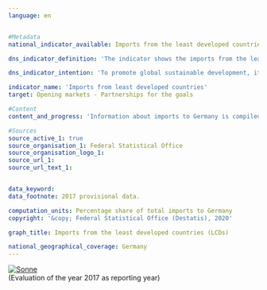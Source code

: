 ```yaml
---                   
language: en                   


#Metadata                   
national_indicator_available: Imports from the least developed countries (LCDs)                   

dns_indicator_definition: 'The indicator shows the imports from the least developed countries (LDCs) as a proportion of all imports to Germany, measured in euros.<sub> Text from the Indicator Report 2018</sub>'                   

dns_indicator_intention: 'To promote global sustainable development, it is important to improve trading opportunities of developing and emerging countries. Developing and emerging countries need an open and fair trading system that will allow them to offer raw materials as well as processed products on the world market. The Federal Government has therefore set itself the target of doubling the proportion of imports from LDCs between the years 2014 and 2030.<sub> Text from the Indicator Report 2018</sub>'                   

indicator_name: 'Imports from least developed countries'                   
target: Opening markets - Partnerships for the goals                   

#Content                    
content_and_progress: 'Information about imports to Germany is compiled from the foreign trade statistics of the Federal Statistical Office. In this case, the type of the imported goods is also recorded in detail in addition to their country of origin, their value and weight. The service sector is excluded from foreign trade statistics.<br><br>The various countries are classified as LDCs based on the list of recipients of official development assistance kept by the Development Assistance Committee (DAC) of the Organisation for Economic Cooperation and Development (OECD). The classifications valid in the respective year according to the OECD-DAC are used for this indicator. If the status of a country changes, this will impact the indicator even if the value of imports from this country remains unchanged. However, changes in the status of countries are scarcely relevant to the development of the indicator in the period shown.<br><br>Various factors can influence the value and development of the indicator. These can include technology transfers or changes in customs duties, but also the political stability of a country or the infrastructure. The additional provision of figures for processed products should address, at least to some extent, the question as to whether Germany mainly uses the LDCs as sources of basic materials for industrial products or whether the LDCs themselves are able to gain benefits from the value added by participating in the production process.<br><br>Due to reimports, duplicate counting in the numerator and denominator of the indicator cannot be excluded. The fact that the imports from LDCs are viewed in relation to all German imports must also be taken into account. This means that the value of the indicator depends not only on the absolute quantity of imports from LDCs, but also on the value of all imports.<br><br>In addition to Germany’s overall imports from LDCs, the graph also shows the share of processed products. This includes all goods that are not classified as “raw materials” in the classification by product group of the food and industrial economy (EGW). Accordingly, unprocessed or barely processed goods extracted from nature, such as crude oil, ores, logs or plant-based textile fibres, are not included. In contrast, cereals, vegetables, live animals, meat and milk are classified as processed products.<br><br>Imports from LDCs as a proportion of all imports to Germany was 0.93&nbsp;% or 9.6 billion euros in 2017 (provisional results). This is an increase of more than 113&nbsp;% compared with 2002, when the share was just 0.44&nbsp;%. However, the positive development has been observed only since 2008. The share of imports of processed products from LDCs increased even more sharply between 2002 and 2017 (+146&nbsp;%). It has now reached 0.88% of total imports to Germany (2002: 0.36&nbsp;%), which equates to a value of around 9.1 billion euros. If the increase of the last five years continues, it can be assumed that the target will be reached.<br><br>Closer analysis of the various countries of origin reveals that almost three quarters of imports from LDCs in 2017 came from Bangladesh (55.51&nbsp;%) and Cambodia (16.04&nbsp;%). Considering not only the LDCs but all developing and emerging countries, their share of total imports to Germany in 2017 was 21.86&nbsp;%, and the share of processed products was 20.09&nbsp;% (from 13.67&nbsp;% and 12.17&nbsp;% in 2002, respectively). Consequently, the imports from LDCs both in terms of all goods as well as processed goods accounted for a rather small share of imports from developing and emerging countries. As is shown above, their share of total imports has however increased more strongly over time. China plays the most important role among all developing and emerging countries. Imports from China alone as a proportion of all German imports was 9.74&nbsp;%, and 9.7&nbsp;% for processed goods. This makes China the leading country in terms of imports to Germany.<sub> Text from the Indicator Report 2018</sub>'                   

#Sources
source_active_1: true                           
source_organisation_1: Federal Statistical Office                           
source_organisation_logo_1:                            
source_url_1:                            
source_url_text_1:                            


data_keyword:                    
data_footnote: 2017 provisional data.                   

computation_units: Percentage share of total imports to Germany                   
copyright: '&copy; Federal Statistical Office (Destatis), 2020'                   

graph_title: Imports from the least developed countries (LCDs)                   

national_geographical_coverage: Germany                   
---
```

<div>                           
  <div class="my-header">                           
    <a href="https://nachhaltige-entwicklung-deutschland.github.io/open-sdg-site-starter/status/"><img src="https://g205sdgs.github.io/sdg-indicators/public/Wettersymbole/Sonne.png" alt="Sonne" />                           
    </a>                           
  </div>
  <div class="my-header-note">
    <span>(Evaluation of the year 2017 as reporting year)</span>
  </div>                           
</div>